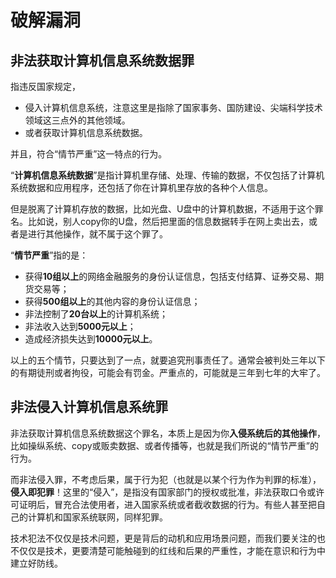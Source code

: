# 破解漏洞

## 非法获取计算机信息系统数据罪

指违反国家规定，

* 侵入计算机信息系统，注意这里是指除了国家事务、国防建设、尖端科学技术领域这三点外的其他领域。
* 或者获取计算机信息系统数据。

并且，符合“情节严重”这一特点的行为。

“**计算机信息系统数据**”是指计算机里存储、处理、传输的数据，不仅包括了计算机系统数据和应用程序，还包括了你在计算机里存放的各种个人信息。

但是脱离了计算机存放的数据，比如光盘、U盘中的计算机数据，不适用于这个罪名。比如说，别人copy你的U盘，然后把里面的信息数据转手在网上卖出去，或者是进行其他操作，就不属于这个罪了。

“**情节严重**”指的是：

* 获得**10组以上**的网络金融服务的身份认证信息，包括支付结算、证券交易、期货交易等；
* 获得**500组以上**的其他内容的身份认证信息；
* 非法控制了**20台以上**的计算机系统；
* 非法收入达到**5000元以上**；
* 造成经济损失达到**10000元以上**。

以上的五个情节，只要达到了一点，就要追究刑事责任了。通常会被判处三年以下的有期徒刑或者拘役，可能会有罚金。严重点的，可能就是三年到七年的大牢了。

## 非法侵入计算机信息系统罪

非法获取计算机信息系统数据这个罪名，本质上是因为你**入侵系统后的其他操作**，比如操纵系统、copy或贩卖数据、或者传播等，也就是我们所说的“情节严重”的行为。

而非法侵入罪，不考虑后果，属于行为犯（也就是以某个行为作为判罪的标准），**侵入即犯罪**！这里的“侵入”，是指没有国家部门的授权或批准，非法获取口令或许可证明后，冒充合法使用者，进入国家系统或者截收数据的行为。有些人甚至把自己的计算机和国家系统联网，同样犯罪。

技术犯法不仅仅是技术问题，更是背后的动机和应用场景问题，而我们要关注的也不仅仅是技术，更要清楚可能触碰到的红线和后果的严重性，才能在意识和行为中建立好防线。

